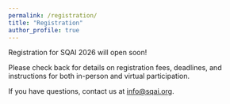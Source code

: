 ```yaml
---
permalink: /registration/
title: "Registration"
author_profile: true
---
```


Registration for SQAI 2026 will open soon!

Please check back for details on registration fees, deadlines, and instructions for both in-person and virtual participation.

If you have questions, contact us at [info@sqai.org](mailto:info@sqai.org).
